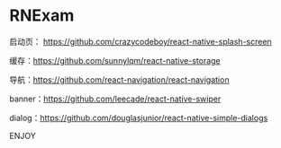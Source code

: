 # RNExam


启动页： https://github.com/crazycodeboy/react-native-splash-screen

缓存：https://github.com/sunnylqm/react-native-storage

导航：https://github.com/react-navigation/react-navigation

banner：https://github.com/leecade/react-native-swiper

dialog：https://github.com/douglasjunior/react-native-simple-dialogs


ENJOY

